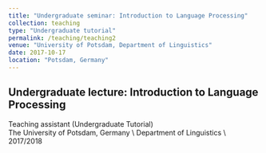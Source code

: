 ```yaml
---
title: "Undergraduate seminar: Introduction to Language Processing"
collection: teaching
type: "Undergraduate tutorial"
permalink: /teaching/teaching2
venue: "University of Potsdam, Department of Linguistics"
date: 2017-10-17
location: "Potsdam, Germany"
---
```

## Undergraduate lecture: Introduction to Language Processing
Teaching assistant (Undergraduate Tutorial)  
The University of Potsdam, Germany  \\
Department of Linguistics \\
2017/2018
